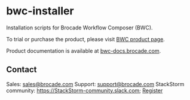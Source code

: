 # bwc-installer

Installation scripts for Brocade Workflow Composer (BWC). 

To trial or purchase the product, please visit [BWC product page](http://www.brocade.com/en/products-services/network-automation/workflow-composer.html).

Product documentation is available at [bwc-docs.brocade.com](https://bwc-docs.brocade.com). 

## Contact

Sales: sales@brocade.com
Support: support@brocade.com
StackStorm community: https://StackStorm-community.slack.com; [Register](https://stackstorm.com/community-signup)
